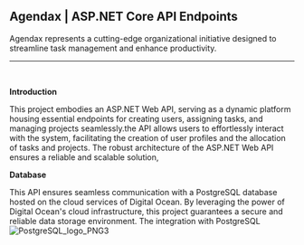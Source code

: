 ## Agendax | ASP.NET Core API Endpoints

Agendax represents a cutting-edge organizational initiative designed to streamline task management and enhance productivity.

<hr>
<br>

**Introduction**

This project embodies an ASP.NET Web API, serving as a dynamic platform housing essential endpoints for creating users, assigning tasks, and managing projects seamlessly.the API allows users to effortlessly interact with the system, facilitating the creation of user profiles and the allocation of tasks and projects. The robust architecture of the ASP.NET Web API ensures a reliable and scalable solution, 

**Database**

This API ensures seamless communication with a PostgreSQL database hosted on the cloud services of Digital Ocean. By leveraging the power of Digital Ocean's cloud infrastructure, this project guarantees a secure and reliable data storage environment. The integration with PostgreSQL
![PostgreSQL_logo_PNG3](https://github.com/AbdennourHsn/AgendaxApi/assets/119530347/da4c0342-c07c-45d2-ae86-93eb002ac7a6)
